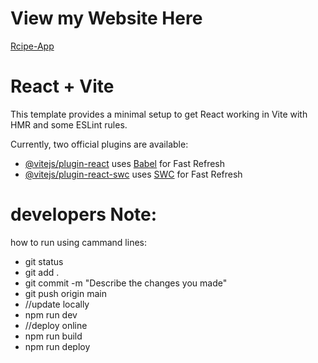 #  View my Website Here
[Rcipe-App](https://shakeel159.github.io/Recipe-App/)
# React + Vite

This template provides a minimal setup to get React working in Vite with HMR and some ESLint rules.

Currently, two official plugins are available:

- [@vitejs/plugin-react](https://github.com/vitejs/vite-plugin-react/blob/main/packages/plugin-react/README.md) uses [Babel](https://babeljs.io/) for Fast Refresh
- [@vitejs/plugin-react-swc](https://github.com/vitejs/vite-plugin-react-swc) uses [SWC](https://swc.rs/) for Fast Refresh


# developers Note:

how to run using cammand lines:
- git status
- git add .
- git commit -m "Describe the changes you made"
- git push origin main
- //update locally
- npm run dev
- //deploy online
- npm run build
- npm run deploy